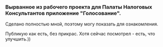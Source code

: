 ### Вырванное из рабочего проекта для Палаты Налоговых Консультантов приложение "Голосование".
Сделано полностью мной, поэтому могу показать для ознакомления.

Публикую как есть, без прикрас. Хотя сейчас посмотрел - есть, что улучшить.))
